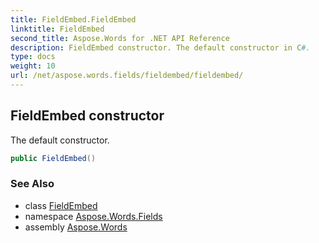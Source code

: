 ```yaml
---
title: FieldEmbed.FieldEmbed
linktitle: FieldEmbed
second_title: Aspose.Words for .NET API Reference
description: FieldEmbed constructor. The default constructor in C#.
type: docs
weight: 10
url: /net/aspose.words.fields/fieldembed/fieldembed/
---
```

## FieldEmbed constructor

The default constructor.

```csharp
public FieldEmbed()
```

### See Also

* class [FieldEmbed](../)
* namespace [Aspose.Words.Fields](../../fieldembed/)
* assembly [Aspose.Words](../../../)
